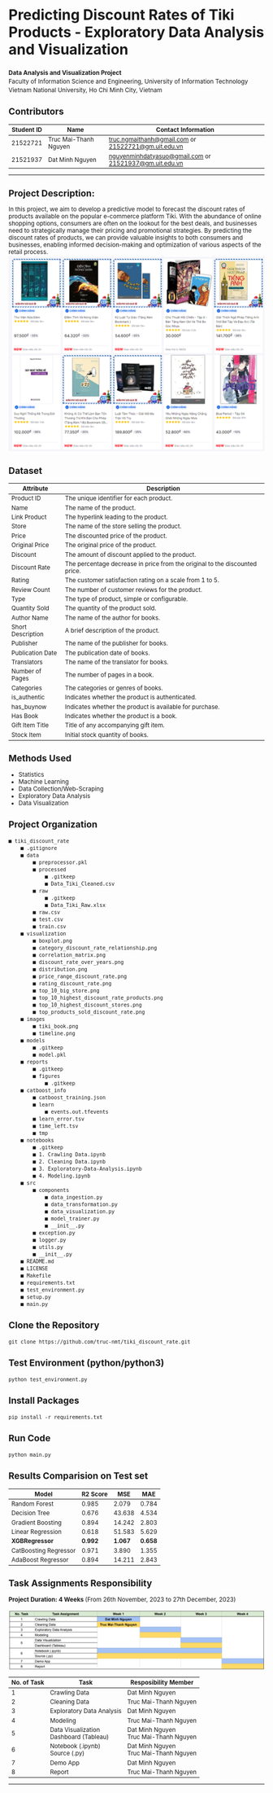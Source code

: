 Predicting Discount Rates of Tiki Products - Exploratory Data Analysis and Visualization
==============================

<p>
    <small><b>Data Analysis and Visualization Project</b><br>
    Faculty of Information Science and Engineering, University of Information Technology <br>
    Vietnam National University, Ho Chi Minh City, Vietnam<br>
</p>

## Contributors

|Student ID|Name     |  Contact Information|
|-----|------------------|---------------------------------------|
|21522721|Truc Mai-Thanh Nguyen| truc.ngmaithanh@gmail.com  or 21522721@gm.uit.edu.vn|
|21521937|Dat Minh Nguyen |     nguyenminhdatyasuo@gmail.com    or 21521937@gm.uit.edu.vn|


-------------------------------
Project Description: 
------------------------------
In this project, we aim to develop a predictive model to forecast the discount rates of products available on the popular e-commerce platform Tiki. With the abundance of online shopping options, consumers are often on the lookout for the best deals, and businesses need to strategically manage their pricing and promotional strategies. By predicting the discount rates of products, we can provide valuable insights to both consumers and businesses, enabling informed decision-making and optimization of various aspects of the retail process.
![Image Alt text](images/tiki_book.png)

Dataset 
-------------------------------
| Attribute         | Description                                                                                      |
|-------------------|--------------------------------------------------------------------------------------------------|
| Product ID        | The unique identifier for each product.                                                          |
| Name              | The name of the product.                                                                         |
| Link Product      | The hyperlink leading to the product.                                                            |
| Store             | The name of the store selling the product.                                                       |
| Price             | The discounted price of the product.                                                             |
| Original Price    | The original price of the product.                                                               |
| Discount          | The amount of discount applied to the product.                                                   |
| Discount Rate     | The percentage decrease in price from the original to the discounted price.                       |
| Rating            | The customer satisfaction rating on a scale from 1 to 5.                                          |
| Review Count      | The number of customer reviews for the product.                                                   |
| Type              | The type of product, simple or configurable.                                                      |
| Quantity Sold     | The quantity of the product sold.                                                                 |
| Author Name       | The name of the author for books.                                                                 |
| Short Description| A brief description of the product.                                                               |
| Publisher         | The name of the publisher for books.                                                              |
| Publication Date  | The publication date of books.                                                                    |
| Translators       | The name of the translator for books.                                                             |
| Number of Pages   | The number of pages in a book.                                                                    |
| Categories        | The categories or genres of books.                                                                                                                                     |
| is_authentic      | Indicates whether the product is authenticated.                                                   |
| has_buynow        | Indicates whether the product is available for purchase.                                          |
| Has Book          | Indicates whether the product is a book.                                                          |
| Gift Item Title   | Title of any accompanying gift item.                                                              |
| Stock Item        | Initial stock quantity of books.                                                                  |


Methods Used
------------
* Statistics
* Machine Learning
* Data Collection/Web-Scraping
* Exploratory Data Analysis
* Data Visualization


Project Organization
------------
```
■ tiki_discount_rate
    ■ .gitignore
    ■ data
        ■ preprocessor.pkl
        ■ processed
            ■ .gitkeep
            ■ Data_Tiki_Cleaned.csv
        ■ raw
            ■ .gitkeep
            ■ Data_Tiki_Raw.xlsx
        ■ raw.csv
        ■ test.csv
        ■ train.csv
    ■ visualization
        ■ boxplot.png
        ■ category_discount_rate_relationship.png
        ■ correlation_matrix.png
        ■ discount_rate_over_years.png
        ■ distribution.png
        ■ price_range_discount_rate.png
        ■ rating_discount_rate.png
        ■ top_10_big_store.png
        ■ top_10_highest_discount_rate_products.png
        ■ top_10_highest_discount_stores.png
        ■ top_products_sold_discount_rate.png
    ■ images
        ■ tiki_book.png
        ■ timeline.png
    ■ models
        ■ .gitkeep
        ■ model.pkl
    ■ reports
        ■ .gitkeep
        ■ figures
            ■ .gitkeep
    ■ catboost_info
        ■ catboost_training.json
        ■ learn
            ■ events.out.tfevents
        ■ learn_error.tsv
        ■ time_left.tsv
        ■ tmp
    ■ notebooks
        ■ .gitkeep
        ■ 1. Crawling Data.ipynb
        ■ 2. Cleaning Data.ipynb
        ■ 3. Exploratory-Data-Analysis.ipynb
        ■ 4. Modeling.ipynb
    ■ src
        ■ components
            ■ data_ingestion.py
            ■ data_transformation.py
            ■ data_visualization.py
            ■ model_trainer.py
            ■ __init__.py
        ■ exception.py
        ■ logger.py
        ■ utils.py
        ■ __init__.py
    ■ README.md
    ■ LICENSE
    ■ Makefile
    ■ requirements.txt
    ■ test_environment.py
    ■ setup.py
    ■ main.py
```
Clone the Repository
------------------
```
git clone https://github.com/truc-nmt/tiki_discount_rate.git
```
Test Environment (python/python3)
-----------------
```
python test_environment.py
```
Install Packages 
-----------------
```
pip install -r requirements.txt
```
Run Code
-----------------
```
python main.py
```

Results Comparision on Test set
-----------------------------
|Model|R2 Score|MSE|MAE|
|--------|------|----|---|
|Random Forest|0.985|2.079|0.784|
|Decision Tree|0.676|43.638|4.534|
|Gradient Boosting|0.894|14.242|2.803|
|Linear Regression|0.618|51.583|5.629|
|__XGBRegressor__|__0.992__|__1.067__|__0.658__|        
|CatBoosting Regressor|0.971|3.890|1.355|
|AdaBoost Regressor|0.894|14.211|2.843|

<!-- Visualization
------------------------------------

![Image 1](visualization/boxplot.png)

![Image 2](visualization\category_discount_rate_relationship.png) -->


Task Assignments Responsibility
-----------------------------------

<b>Project Duration: 4 Weeks </b>(From 26th November, 2023 to 27th December, 2023)

![Image 1](images/timeline.png)

|__No. of Task__|__Task__|__Resposibility Member__|
|---------------------------|----|----------------------|
|1|Crawling Data|Dat Minh Nguyen|
|2|Cleaning Data|Truc Mai-Thanh Nguyen|
|3|Exploratory Data Analysis|Dat Minh Nguyen|
|4|Modeling|Truc Mai-Thanh Nguyen|
|5|Data Visualization <br> Dashboard (Tableau)|Dat Minh Nguyen <br> Truc Mai-Thanh Nguyen|
|6|Notebook (.ipynb)<br>Source (.py)|Dat Minh Nguyen <br> Truc Mai-Thanh Nguyen|
|7|Demo App|Dat Minh Nguyen|
|8|Report|Truc Mai-Thanh Nguyen|





-------------------







